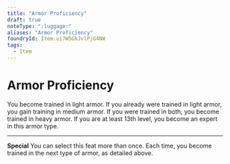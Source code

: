 ```yaml
---
title: "Armor Proficiency"
draft: true
noteType: ":luggage:"
aliases: "Armor Proficiency"
foundryId: Item.ui7W5GkJvlPjG4NW
tags:
  - Item
---
```


# Armor Proficiency

You become trained in light armor. If you already were trained in light armor, you gain training in medium armor. If you were trained in both, you become trained in heavy armor. If you are at least 13th level, you become an expert in this armor type.

* * *

**Special** You can select this feat more than once. Each time, you become trained in the next type of armor, as detailed above.
